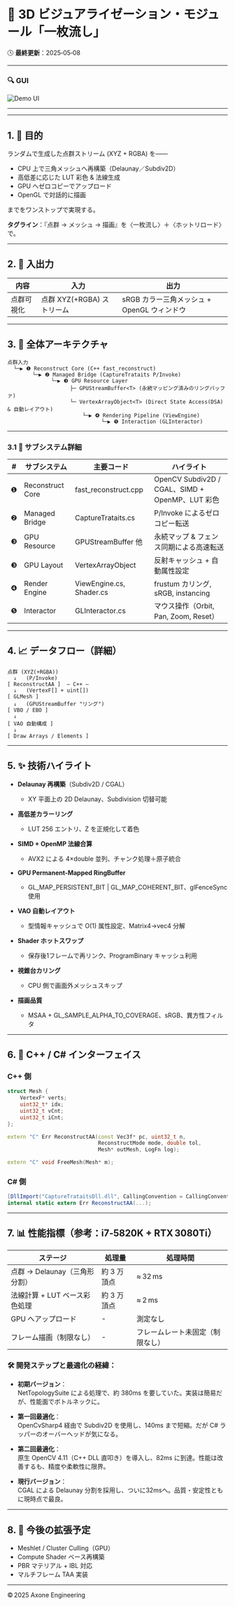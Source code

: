 # 🎥 3D ビジュアライゼーション・モジュール「一枚流し」

🕓 **最終更新**：2025‑05‑08

---

### 🔍 GUI

![Demo UI](https://raw.githubusercontent.com/wandering-bee/InterviewDemo/main/img/Core.VGV.png)

---

---

## 1. 🎯 目的

ランダムで生成した点群ストリーム (XYZ + RGBA) を――

- CPU 上で三角メッシュへ再構築（Delaunay／Subdiv2D）  
- 高低差に応じた LUT 彩色 & 法線生成  
- GPU へゼロコピーでアップロード  
- OpenGL で対話的に描画  

までをワンストップで実現する。

**タグライン**：『点群 → メッシュ → 描画』を〈一枚流し〉＋〈ホットリロード〉で。

---

## 2. 🔁 入出力

| 内容   | 入力                       | 出力                                    |
|--------|----------------------------|-----------------------------------------|
| 点群可視化 | 点群 XYZ(+RGBA) ストリーム | sRGB カラー三角メッシュ + OpenGL ウィンドウ |

---

## 3. 🧩 全体アーキテクチャ

```
点群入力
  └─▶ ❶ Reconstruct Core (C++ fast_reconstruct)          
        └─▶ ❷ Managed Bridge (CaptureTrataits P/Invoke)  
              └─▶ ❸ GPU Resource Layer                 
                    ├─ GPUStreamBuffer<T> (永続マッピング済みのリングバッファ)
                    └─ VertexArrayObject<T> (Direct State Access(DSA) & 自動レイアウト)
                        └─▶ ❹ Rendering Pipeline (ViewEngine)
                              └─▶ ❺ Interaction (GLInteractor)
```

---

### 3.1 🧱 サブシステム詳細

| #   | サブシステム       | 主要コード                  | ハイライト |
|-----|--------------------|-----------------------------|------------|
| ❶  | Reconstruct Core   | fast_reconstruct.cpp        | OpenCV Subdiv2D / CGAL、SIMD + OpenMP、LUT 彩色 |
| ❷  | Managed Bridge     | CaptureTrataits.cs          | P/Invoke によるゼロコピー転送 |
| ❸  | GPU Resource       | GPUStreamBuffer<T> 他       | 永続マップ & フェンス同期による高速転送 |
| ❸  | GPU Layout         | VertexArrayObject<T>        | 反射キャッシュ + 自動属性設定 |
| ❹  | Render Engine      | ViewEngine.cs, Shader.cs    | frustum カリング, sRGB, instancing |
| ❺  | Interactor         | GLInteractor.cs             | マウス操作（Orbit, Pan, Zoom, Reset）|

---

## 4. 📈 データフロー（詳細）

```
点群 (XYZ(+RGBA))
  ↓   (P/Invoke)
[ ReconstructAA ]  — C++ —
  ↓   (VertexF[] + uint[])
[ GLMesh ]
  ↓   (GPUStreamBuffer "リング")
[ VBO / EBO ]
  ↓
[ VAO 自動構成 ]
  ↓
[ Draw Arrays / Elements ]
```

---

## 5. ✨ 技術ハイライト

- **Delaunay 再構築**（Subdiv2D / CGAL）  
  - XY 平面上の 2D Delaunay、Subdivision 切替可能

- **高低差カラーリング**  
  - LUT 256 エントリ、Z を正規化して着色

- **SIMD + OpenMP 法線合算**  
  - AVX2 による 4×double 並列、チャンク処理＋原子統合

- **GPU Permanent-Mapped RingBuffer**  
  - GL_MAP_PERSISTENT_BIT | GL_MAP_COHERENT_BIT、glFenceSync 使用

- **VAO 自動レイアウト**  
  - 型情報キャッシュで O(1) 属性設定、Matrix4→vec4 分解

- **Shader ホットスワップ**  
  - 保存後1フレームで再リンク、ProgramBinary キャッシュ利用

- **視錐台カリング**  
  - CPU 側で画面外メッシュスキップ

- **描画品質**  
  - MSAA + GL_SAMPLE_ALPHA_TO_COVERAGE、sRGB、異方性フィルタ

---

## 6. 🔌 C++ / C# インターフェイス

### C++ 側

```cpp
struct Mesh {
    VertexF* verts;
    uint32_t* idx;
    uint32_t vCnt;
    uint32_t iCnt;
};

extern "C" Err ReconstructAA(const Vec3f* pc, uint32_t n,
                             ReconstructMode mode, double tol,
                             Mesh* outMesh, LogFn log);

extern "C" void FreeMesh(Mesh* m);
```

### C# 側

```csharp
[DllImport("CaptureTrataitsDll.dll", CallingConvention = CallingConvention.Cdecl)]
internal static extern Err ReconstructAA(...);
```

---

## 7. 📊 性能指標（参考：i7‑5820K + RTX 3080Ti）

| ステージ                      | 処理量             | 処理時間                  |
|------------------------------|--------------------|---------------------------|
| 点群 → Delaunay（三角形分割） | 約 3 万頂点        | ≈ 32 ms                   |
| 法線計算 + LUT ベース彩色処理 | 約 3 万頂点        | ≈ 2 ms                    |
| GPU へアップロード           | -                  | 測定なし                  |
| フレーム描画（制限なし）     | -                  | フレームレート未固定（制限なし） |

### 🛠 開発ステップと最適化の経緯：

- **初期バージョン**：  
  NetTopologySuite による処理で、約 380ms を要していた。実装は簡易だが、性能面でボトルネックに。

- **第一回最適化**：  
  OpenCvSharp4 経由で Subdiv2D を使用し、140ms まで短縮。だが C# ラッパーのオーバーヘッドが気になる。

- **第二回最適化**：  
  原生 OpenCV 4.11（C++ DLL 直叩き）を導入し、82ms に到達。性能は改善するも、精度や柔軟性に限界。

- **現行バージョン**：  
  CGAL による Delaunay 分割を採用し、ついに32msへ。品質・安定性ともに現時点で最良。

---

## 8. 📌 今後の拡張予定

- Meshlet / Cluster Culling（GPU）  
- Compute Shader ベース再構築  
- PBR マテリアル + IBL 対応  
- マルチフレーム TAA 実装  

---

© 2025 Axone Engineering
